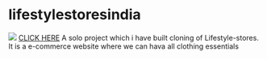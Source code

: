 # lifestylestoresindia

<img src="https://tse2.mm.bing.net/th?id=OIP.nonrEuEKi8LblGjf8iK-aQHaC1&pid=Api&P=0&w=475&h=181">
<a href="https://shanmukatonangi.github.io/lifestylestoresindia/">CLICK HERE<a/>
  <a>A solo project which i have built cloning of Lifestyle-stores. It is a e-commerce website where we can hava all clothing essentials</a>
